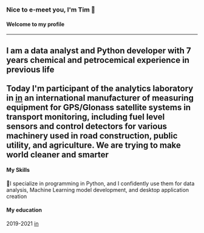 ### Nice to e-meet you, I'm Tim 👋
#### Welcome to my profile
---
I am a data analyst and Python developer with 7 years chemical and petrocemical experience in previous life <br><br>
Today I'm participant of the analytics laboratory in [in](https://www.fmeter.ru/en/) an international manufacturer of measuring equipment for GPS/Glonass satellite systems in transport monitoring, including fuel level sensors and control detectors for various machinery used in road construction, public utility, and agriculture. We are trying to make world cleaner and smarter
---
#### My Skills
🚀I specialize in programming in Python, and I confidently use them for data analysis, Machine Learning model development, and desktop application creation
#### My education
2019-2021 [in](https://eng.kpfu.ru/)
